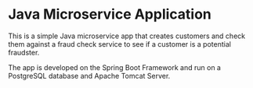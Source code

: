 # Java Microservice Application

This is a simple Java microservice app that creates customers and check them against a fraud check service to see if a customer is a potential fraudster.

The app is developed on the Spring Boot Framework and run on a PostgreSQL database and Apache Tomcat Server.
